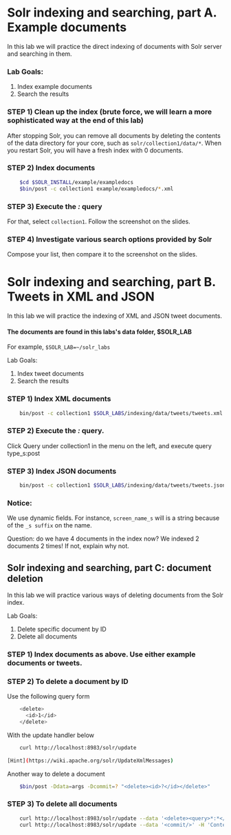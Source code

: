 # Solr indexing and searching, part A. Example documents 

In this lab we will practice the direct indexing of documents with Solr server and searching in them.

### Lab Goals:


1. Index example documents
2. Search the results

### STEP 1) Clean up the index (brute force, we will learn a more sophisticated way at the end of this lab)

After stopping Solr, you can remove all documents by deleting the contents of the data directory for your core, such as `solr/collection1/data/*`. 
When you restart Solr, you will have a fresh index with 0 documents.

### STEP 2) Index documents

```bash
    $cd $SOLR_INSTALL/example/exampledocs
    $bin/post -c collection1 example/exampledocs/*.xml
```

### STEP 3) Execute the *:* query
 For that, select `collection1`. Follow the screenshot on the slides.

### STEP 4) Investigate various search options provided by Solr
 Compose your list, then compare it to the screenshot on the slides.


# Solr indexing and searching, part B. Tweets in XML and JSON

In this lab we will practice the indexing of XML and JSON tweet documents.

#### The documents are found in this labs's data folder, $SOLR_LAB

For example, `$SOLR_LAB=~/solr_labs`


Lab Goals:

1. Index tweet documents
2. Search the results

### STEP 1) Index XML documents
```bash
    bin/post -c collection1 $SOLR_LABS/indexing/data/tweets/tweets.xml
```
### STEP 2) Execute the *:* query. 

Click Query under collection1 in the menu on the left, and execute query type_s:post

### STEP 3) Index JSON documents
```bash
    bin/post -c collection1 $SOLR_LABS/indexing/data/tweets/tweets.json
```
### Notice:

We use dynamic fields. For instance, `screen_name_s` will is a string because of the `_s suffix` on the name.

Question: do we have 4 documents in the index now? We indexed 2 documents 2 times! If not, explain why not.


## Solr indexing and searching, part C: document deletion

In this lab we will practice various ways of deleting documents from the Solr index.


Lab Goals:

1. Delete specific document by ID
2. Delete all documents

### STEP 1) Index documents as above. Use either example documents or tweets.

### STEP 2) To delete a document by ID

Use the following query form
```bash
    <delete>
      <id>1</id>
    </delete>
```
With the update handler below 
```bash
    curl http://localhost:8983/solr/update
    
[Hint](https://wiki.apache.org/solr/UpdateXmlMessages)
```
Another way to delete a document
```bash
    $bin/post -Ddata=args -Dcommit=? "<delete><id>?</id></delete>"
```
### STEP 3) To delete all documents
```bash
    curl http://localhost:8983/solr/update --data '<delete><query>*:*</query></delete>' -H 'Content-type:text/xml; charset=utf-8'
    curl http://localhost:8983/solr/update --data '<commit/>' -H 'Content-type:text/xml; charset=utf-8'
```
